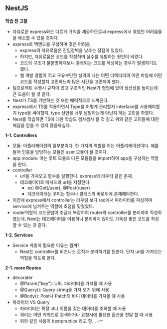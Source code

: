 ## NestJS

**학습 전 고찰**

- 자유로운 express와는 다르게 규칙을 제공하므로써 express에서 겪었던 어려움들을 해소할 수 있을 것이다.
- express로 백엔드를 구성하며 겪은 어려움
  - express의 자유로움은 진입장벽을 낮추는 장점이 있었다.
  - 하지만, 자유로움은 코드를 작성하며 실수를 유발하는 원인이 되었다.
  - 코드의 구조가 불분명하다보니 중복되는 코드를 작성하는 경우가 발생하기도 했다.
  - 웹 개발 경험이 적고 우유부단한 성격의 나는 어떤 디렉터리의 어떤 파일에 어떤 코드를 작성할지 고민하느라 많은 시간을 고민해야 했다.
- 팀프로젝트 수행시 규칙이 있고 구조적인 Nest가 협업에 있어 생산성을 높이는데 큰 도움이 될 것 같다.
- Nest가 TS를 기반하는 것 또한 매력적으로 느껴진다.
- express에서 TS를 적용하면서 Type을 어떻게 관리할지 interface를 사용해야할지 type을 써야할지, type 선언을 너무 남발하는게 아닌지 하는 고민을 하였다.
- Nest를 학습하면 TS에 대한 학습도 겸사겸사 될 것 같고 위와 같은 고민들에 대한 해답을 얻을 수 있지 않을까싶다.

**1-1. Controllers**

- 모듈: 어플리케이션의 일부분이다. 한 가지의 역할을 하는 어플리케이션이다. 예를 들어 인증을 담당하는 모듈은 user 모듈이 될 것이다.
- app.module: 이는 루트 모듈로 다른 모듈들을 import하여 app을 구성하는 역할을 한다.
- controller
  - url을 가져오고 함수를 실행한다. express의 라우터 같은 존재.
  - 데코레이터로 메서드와 url을 지정한다.
    - ex) @Get(/user), @Post(/user)
    - 데코레이터는 꾸미는 함수나 클래스의 바로위에 존재해야한다.
- 이전에 express에서 controller는 라우팅 보다 req에서 파라미터를 파싱하여 service에 넘겨주는 역할에 초점을 맞췄었다.
- router역할의 코드문법이 조금더 복잡하여 router와 controller를 분리하여 작성하였는데, Nest는 데코레이터를 이용하니 분리하지 않아도 가독성 좋은 코드를 작성 할 수 있는 것 같다.

**1-2. Services**

- Service 계층이 필요한 이유는 뭘까?
  - Nest는 controller를 비즈니스 로직과 분리하기를 원한다. 단지 url을 가져오는 역할을 하도록 한다.

**2-1. more Routes**

- decorater
  - @Param("key"): URL 파라미터를 가져올 때 사용
  - @Query(): Query string을 가져 오기 위해 사용
  - @Body(): Post나 Patch의 바디 데이터를 가져올 떄 사용
- 파라미터 VS Query
  - 파라미터는 특정 id나 이름을 갖는 데이터를 조회할 때 사용
  - 쿼리는 어떤 키워드로 검색하거나 요청시에 필요한 옵션을 전달 할 때 사용
  - 위와 같은 사용이 bestpractice 라고 함... -ㅜ

